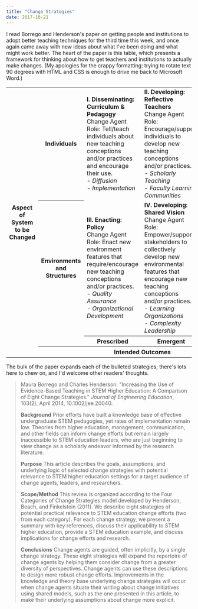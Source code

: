 ```yaml
---
title: "Change Strategies"
date: 2017-10-21
---
```


<p>
  I read Borrego and Henderson's paper on getting people and institutions to adopt better teaching techniques
  for the third time this week,
  and once again came away with new ideas about what I've been doing
  and what might work better.
  The heart of the paper is this table,
  which presents a framework for thinking about how to get teachers and institutions to actually make changes.
  (My apologies for the crappy formatting:
  trying to rotate text 90 degrees with HTML and CSS is enough to drive me back to Microsoft Word.)
</p>

<table class="centered">
  <tr>
    <th rowspan="4" class="sideways">Aspect of System to be Changed</th>
    <th class="sideways">Individuals</th>
    <td>
      <strong>I. Disseminating: Curriculum &amp; Pedagogy</strong>
      <br>
      Change Agent Role:
      Tell/teach individuals about new teaching conceptions and/or practices
      and encourage their use.
      <br>
      <em>- Diffusion</em>
      <br>
      <em>- Implementation</em>
    </td>
    <td>
      <strong>II. Developing: Reflective Teachers</strong>
      <br>
      Change Agent Role:
      Encourage/support individuals to develop new teaching conceptions and/or practices.
      <br>
      <em>- Scholarly Teaching</em>
      <br>
      <em>- Faculty Learning Communities</em>
    </td>
  </tr>
  <tr>
    <!-- row 1 -->
    <th class="sideways">Environments and Structures</th>
    <td>
      <strong>III. Enacting: Policy</strong>
      <br>
      Change Agent Role:
      Enact new environment features that require/encourage new teaching conceptions and/or practices.
      <br>
      <em>- Quality Assurance</em>
      <br>
      <em>- Organizational Development</em>
    </td>
    <td>
      <strong>IV. Developing: Shared Vision</strong>
      <br>
      Change Agent Role:
      Empower/support stakeholders to collectively develop new environmental features
      that encourage new teaching conceptions and/or practices.
      <br>
      <em>- Learning Organizations</em>
      <br>
      <em>- Complexity Leadership</em>
    </td>
  </tr>
  <tr>
    <!-- row 1 -->
    <td><!-- row titles --></td>
    <th align="center">Prescribed</th>
    <th align="center">Emergent</th>
  </tr>
  <tr>
    <!-- row 1 -->
    <th><!-- row titles --></th>
    <th colspan="2" align="center">Intended Outcomes</th>
  </tr>
</table>

<p>
  The bulk of the paper expands each of the bulleted strategies;
  there's lots here to chew on,
  and I'd welcome other readers' thoughts.
</p>

<blockquote>
  <p>
    Maura Borrego and Charles Henderson:
    "Increasing the Use of Evidence-Based Teaching in STEM Higher Education: A Comparison of Eight Change Strategies."
    <em>Journal of Engineering Education</em>,
    103(2),
    April 2014,
    10.1002/jee.20040.
  </p>
  <p>
    <strong>Background</strong> Prior efforts have built a knowledge
    base of effective undergraduate STEM pedagogies, yet rates of
    implementation remain low. Theories from higher education,
    management, communication, and other fields can inform change
    efforts but remain largely inaccessible to STEM education leaders,
    who are just beginning to view change as a scholarly endeavor
    informed by the research literature.
  </p>
  <p>
    <strong>Purpose</strong> This article describes the goals,
    assumptions, and underlying logic of selected change strategies
    with potential relevance to STEM higher education settings for a
    target audience of change agents, leaders, and researchers.
  </p>
  <p>
    <strong>Scope/Method</strong> This review is organized according
    to the Four Categories of Change Strategies model developed by
    Henderson, Beach, and Finkelstein (2011). We describe eight
    strategies of potential practical relevance to STEM education
    change efforts (two from each category). For each change strategy,
    we present a summary with key references, discuss their
    applicability to STEM higher education, provide a STEM education
    example, and discuss implications for change efforts and research.
  </p>
  <p>
    <strong>Conclusions</strong> Change agents are guided, often
    implicitly, by a single change strategy. These eight strategies
    will expand the repertoire of change agents by helping them
    consider change from a greater diversity of perspectives. Change
    agents can use these descriptions to design more robust change
    efforts. Improvements in the knowledge and theory base underlying
    change strategies will occur when change agents situate their
    writing about change initiatives using shared models, such as the
    one presented in this article, to make their underlying
    assumptions about change more explicit.
  </p>
</blockquote>
